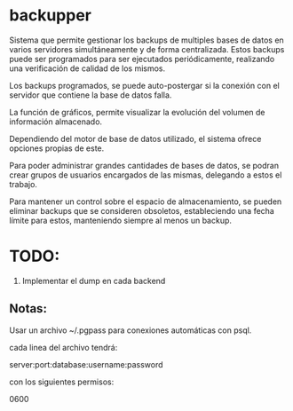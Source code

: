 backupper
=========

Sistema que permite gestionar los backups de multiples bases de datos en varios servidores simultáneamente y de forma centralizada.
Estos backups puede ser programados para ser ejecutados periódicamente, realizando una verificación de calidad de los mismos.

Los backups programados, se puede auto-postergar si la conexión con el servidor que contiene la base de datos falla.

La función de gráficos, permite visualizar la evolución del volumen de información almacenado.

Dependiendo del motor de base de datos utilizado, el sistema ofrece opciones propias de este.

Para poder administrar grandes cantidades de bases de datos, se podran crear grupos de usuarios encargados de las mismas, delegando a estos el trabajo.

Para mantener un control sobre el espacio de almacenamiento, se pueden eliminar backups que se consideren obsoletos, estableciendo una fecha límite para estos, manteniendo siempre al menos un backup.

TODO:
=====

1) Implementar el dump en cada backend


Notas:
------
Usar un archivo ~/.pgpass para conexiones automáticas con psql.

cada linea del archivo tendrá:

server:port:database:username:password

con los siguientes permisos:

0600
